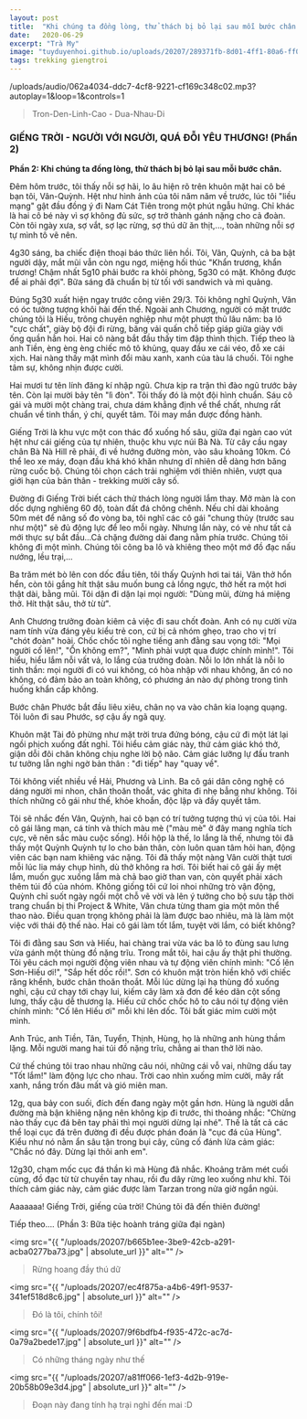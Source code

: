 ```yaml
---
layout: post
title:  "Khi chúng ta đồng lòng, thử thách bị bỏ lại sau mỗi bước chân."
date:   2020-06-29
excerpt: "Trà My"
image: "tuyduyenhoi.github.io/uploads/20207/289371fb-8d01-4ff1-80a6-ff085834a5d0.jpg"
tags: trekking giengtroi
---
```


<p>/uploads/audio/062a4034-ddc7-4cf8-9221-cf169c348c02.mp3?autoplay=1&loop=1&controls=1</p>
<blockquote>Tron-Den-Linh-Cao - Dua-Nhau-Di</blockquote>

### GIẾNG TRỜI - NGƯỜI VỚI NGƯỜI, QUÁ ĐỖI YÊU THƯƠNG! (Phần 2)

**Phần 2: Khi chúng ta đồng lòng, thử thách bị bỏ lại sau mỗi bước chân.**

Đêm hôm trước, tôi thấy nỗi sợ hãi, lo âu hiện rõ trên khuôn mặt hai cô bé bạn tôi, Vân-Quỳnh. Hệt như hình ảnh của tôi năm năm về trước, lúc tôi "liều mạng" gật đầu đồng ý đi Nam Cát Tiên trong một phút ngẫu hứng. Chỉ khác là hai cô bé này vì sợ không đủ sức, sợ trở thành gánh nặng cho cả đoàn. Còn tôi ngày xưa, sợ vắt, sợ lạc rừng, sợ thú dữ ăn thịt,..., toàn những nỗi sợ tự mình tô vẽ nên.

4g30 sáng, ba chiếc điện thoại báo thức liên hồi. Tôi, Vân, Quỳnh, cả ba bật người dậy, mắt mũi vẫn còn ngu ngơ, miệng hối thúc "Khẩn trương, khẩn trương! Chậm nhất 5g10 phải bước ra khỏi phòng, 5g30 có mặt. Không được để ai phải đợi". Bữa sáng đã chuẩn bị từ tối với sandwich và mì quảng.

Đúng 5g30 xuất hiện ngay trước công viên 29/3. Tôi không nghĩ Quỳnh, Vân có óc tưởng tượng khôi hài đến thế. Ngoài anh Chương, người có mặt trước chúng tôi là Hiếu, trông chuyên nghiệp như một phượt thủ lâu năm: ba lô "cực chất", giày bộ đội đi rừng, băng vải quấn chỗ tiếp giáp giữa giày với ống quần hẳn hoi. Hai cô nàng bắt đầu thấy tim đập thình thịch. Tiếp theo là anh Tiền, èng èng èng chiếc mô tô khủng, quay đầu xe cái véo, đỗ xe cái xịch. Hai nàng thấy mặt mình đổi màu xanh, xanh của tàu lá chuối. Tôi nghe tâm sự, không nhịn được cười.

Hai mươi tư tên lính đăng kí nhập ngũ. Chưa kịp ra trận thì đào ngũ trước bảy tên. Còn lại mười bảy tên "lì đòn". 
Tôi thấy đó là một đội hình chuẩn. Sáu cô gái và mười một chàng trai, chưa dám khẳng định về thể chất, nhưng rất chuẩn về tinh thần, ý chí, quyết tâm. Tôi may mắn được đồng hành.

Giếng Trời là khu vực một con thác đổ xuống hố sâu, giữa đại ngàn cao vút hệt như cái giếng của tự nhiên, thuộc khu vực núi Bà Nà. Từ cây cầu ngay chân Bà Nà Hill rẽ phải, đi về hướng đường mòn, vào sâu khoảng 10km. Có thể leo xe máy, đoạn đầu khá khó khăn nhưng dĩ nhiên dễ dàng hơn băng rừng cuốc bộ. Chúng tôi chọn cách trải nghiệm với thiên nhiên, vượt qua giới hạn của bản thân - trekking mười cây số.

Đường đi Giếng Trời biết cách thử thách lòng người lắm thay. Mở màn là con dốc dựng nghiêng 60 độ, toàn đất đá chông chênh. Nếu chỉ dài khoảng 50m mét để nâng số đo vòng ba, tôi nghĩ các cô gái "chung thủy (trước sau như một)" sẽ đủ động lực để leo mỗi ngày. Nhưng lần này, có vẻ như tất cả mới thực sự bắt đầu...Cả chặng đường dài đang nằm phía trước. Chúng tôi không đi một mình. Chúng tôi cõng ba lô và khiêng theo một mớ đồ đạc nấu nướng, lều trại,...

Ba trăm mét bò lên con dốc đầu tiên, tôi thấy Quỳnh hơi tai tái, Vân thở hổn hển, còn tôi gắng hít thật sâu muốn bung cả lồng ngực, thở hết ra một hơi thật dài, bằng mũi. Tôi dặn đi dặn lại mọi người: "Dùng mũi, đừng há miệng thở. Hít thật sâu, thở từ từ".

Anh Chương trưởng đoàn kiêm cả việc đi sau chốt đoàn. Anh có nụ cười vừa nam tính vừa đáng yêu kiểu trẻ con, cứ bị cả nhóm ghẹo, trao cho vị trí "chót đoàn" hoài. Chốc chốc tôi nghe tiếng anh đằng sau vọng tới: "Mọi người cố lên!", "Ổn không em?", "Mình phải vượt qua được chính mình!". Tôi hiểu, hiểu lắm nỗi vất vả, lo lắng của trưởng đoàn. Nỗi lo lớn nhất là nỗi lo tinh thần: mọi người đi có vui không, có hòa nhập với nhau không, ăn có no không, có đảm bảo an toàn không, có phương án nào dự phòng trong tình huống khẩn cấp không.

Bước chân Phước bắt đầu liêu xiêu, chân nọ va vào chân kia loạng quạng. Tôi luôn đi sau Phước, sợ cậu ấy ngã quỵ.

Khuôn mặt Tài đỏ phừng như mặt trời trưa đứng bóng, cậu cứ đi một lát lại ngồi phịch xuống đất nghỉ. Tôi hiểu cảm giác này, thứ cảm giác khó thở, giận dỗi đôi chân không chịu nghe lời bộ não. Cảm giác lưỡng lự đấu tranh tư tưởng lẫn nghi ngờ bản thân : "đi tiếp" hay "quay về".

Tôi không viết nhiều về Hải, Phương và Linh. Ba cô gái dân công nghệ có dáng người mi nhon, chân thoăn thoắt, vác ghita đi nhẹ bẫng như không. Tôi thích những cô gái như thế, khỏe khoắn, độc lập và đầy quyết tâm.

Tôi sẽ nhắc đến Vân, Quỳnh, hai cô bạn có trí tưởng tượng thú vị của tôi. Hai cô gái lãng mạn, cá tính và thích màu mè ("màu mè" ở đây mang nghĩa tích cực, vẽ nên sắc màu cuộc sống). Hồi hộp là thế, lo lắng là thế, nhưng tôi đã thấy một Quỳnh Quỳnh tự lo cho bản thân, còn luôn quan tâm hỏi han, động viên các bạn nam khiêng vác nặng. Tôi đã thấy một nàng Vân cười thật tươi mỗi lúc lia máy chụp hình, dù thở không ra hơi. Tôi biết hai cô gái ấy mệt lắm, muốn gục xuống lắm mà chả bao giờ than van, còn quyết phải xách thêm túi đồ của nhóm. Không giống tôi cứ loi nhoi những trò vận động, Quỳnh chỉ suốt ngày ngồi một chỗ vẽ vời và lên ý tưởng cho bộ sưu tập thời trang chuẩn bị thi Project & White, Vân chưa từng tham gia một môn thể thao nào. Điều quan trọng không phải là làm được bao nhiêu, mà là làm một việc với thái độ thế nào. Hai cô gái làm tốt lắm, tuyệt vời lắm, có biết không?

Tôi đi đằng sau Sơn và Hiếu, hai chàng trai vừa vác ba lô to đùng sau lưng vừa gánh một thùng đồ nặng trĩu. Trong mắt tôi, hai cậu ấy thật phi thường. Tôi yêu cách mọi người động viên nhau và tự động viên chính mình: "Cố lên Sơn-Hiếu ơi!", "Sắp hết dốc rồi!". Sơn có khuôn mặt tròn hiền khô với chiếc răng khểnh, bước chân thoăn thoắt. Mỗi lúc dừng lại hạ thùng đồ xuống nghỉ, cậu cứ chạy tới chạy lui, kiếm cây làm xà đơn để kéo dãn cột sống lưng, thấy cậu dễ thương lạ. Hiếu cứ chốc chốc hô to câu nói tự động viên chính mình: "Cố lên Hiếu ơi" mỗi khi lên dốc. Tôi bất giác mỉm cười một mình.

Anh Trúc, anh Tiền, Tân, Tuyển, Thịnh, Hùng, họ là những anh hùng thầm lặng. Mỗi người mang hai túi đồ nặng trĩu, chẳng ai than thở lời nào.

Cứ thế chúng tôi trao nhau những câu nói, những cái vỗ vai, những dấu tay "Tốt lắm!" làm động lực cho nhau. Trời cao nhìn xuống mỉm cười, mây rất xanh, nắng trốn đâu mất và gió miên man.

12g, qua bảy con suối, đích đến đang ngày một gần hơn. Hùng là người dẫn đường mà bận khiêng nặng nên không kịp đi trước, thi thoảng nhắc: "Chừng nào thấy cục đá bên tay phải thì mọi người dừng lại nhé". Thế là tất cả các thể loại cục đá trên đường đi đều được phán đoán là "cục đá của Hùng". Kiểu như nó nằm ẩn sâu tận trong bụi cây, cũng cố đánh lừa cảm giác: "Chắc nó đây. Dừng lại thôi anh em".

12g30, chạm mốc cục đá thần kì mà Hùng đã nhắc. Khoảng trăm mét cuối cùng, đồ đạc từ từ chuyền tay nhau, rồi đu dây rừng leo xuống như khỉ. Tôi thích cảm giác này, cảm giác được làm Tarzan trong nửa giờ ngắn ngủi.

Aaaaaaa! Giếng Trời, giếng của trời! Chúng tôi đã đến thiên đường!

Tiếp theo.... (Phần 3: Bữa tiệc hoành tráng giữa đại ngàn)

<span class="image fit"><img src="{{ "/uploads/20207/b665b1ee-3be9-42cb-a291-acba0277ba73.jpg" | absolute_url }}" alt="" /></span>
<blockquote>Rừng hoang đầy thú dữ</blockquote>

<span class="image fit"><img src="{{ "/uploads/20207/ec4f875a-a4b6-49f1-9537-341ef518d8c6.jpg" | absolute_url }}" alt="" /></span>
<blockquote>Đó là tôi, chính tôi! </blockquote>

<span class="image fit"><img src="{{ "/uploads/20207/9f6bdfb4-f935-472c-ac7d-0a79a2bede17.jpg" | absolute_url }}" alt="" /></span>
<blockquote>Có những tháng ngày như thế</blockquote>

<span class="image fit"><img src="{{ "/uploads/20207/a81ff066-1ef3-4d2b-919e-20b58b09e3d4.jpg" | absolute_url }}" alt="" /></span>
<blockquote>Đoạn này đang tính hạ trại nghỉ đến mai :D</blockquote>
